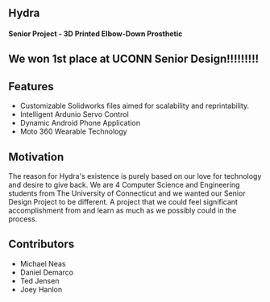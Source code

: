 ## Hydra
#### Senior Project - 3D Printed Elbow-Down Prosthetic

## We won 1st place at UCONN Senior Design!!!!!!!!!

## Features
<ul>
  <li>Customizable Solidworks files aimed for scalability and reprintability.</li>
  <li>Intelligent Ardunio Servo Control</li>
  <li>Dynamic Android Phone Application</li>
  <li>Moto 360 Wearable Technology</li>
</ul>

## Motivation
The reason for Hydra's existence is purely based on our love for technology and desire to give back.  We are 4 Computer Science and Engineering students from The University of Connecticut and we wanted our Senior Design Project to be different.  A project that we could feel significant accomplishment from and learn as much as we possibly could in the process.  

## Contributors
<ul>
<li> Michael Neas </li>
<li> Daniel Demarco </li>
<li> Ted Jensen </li>
<li> Joey Hanlon </li>
</ul>
